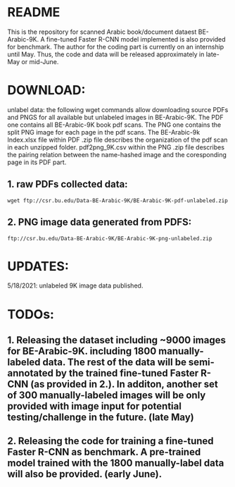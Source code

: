 # README 
This is the repository for scanned Arabic book/document dataest BE-Arabic-9K. A fine-tuned Faster R-CNN model implemented is also provided for benchmark. The author for the coding part is currently on an internship until May. Thus, the code and data will be released approximately in late-May or mid-June.

# DOWNLOAD:
unlabel data: the following wget commands allow downloading source PDFs and PNGS for all available but unlabeled images in BE-Arabic-9K. The PDF one contains all BE-Arabic-9K book pdf scans. The PNG one contains the split PNG image for each page in the pdf scans. The BE-Arabic-9k Index.xlsx file within PDF .zip file describes the organization of the pdf scan in each unzipped folder. pdf2png_9K.csv within the PNG .zip file describes the pairing relation between the name-hashed image and the coresponding page in its PDF part.  
## 1. raw PDFs collected data: 
```
wget ftp://csr.bu.edu/Data-BE-Arabic-9K/BE-Arabic-9K-pdf-unlabeled.zip
```
## 2. PNG image data generated from PDFS: 
```
ftp://csr.bu.edu/Data-BE-Arabic-9K/BE-Arabic-9K-png-unlabeled.zip
```
# UPDATES:
5/18/2021: unlabeled 9K image data published.

# TODOs:
## 1. Releasing the dataset including ~9000 images for BE-Arabic-9K. including 1800 manually-labeled data. The rest of the data will be semi-annotated by the trained fine-tuned Faster R-CNN (as provided in 2.). In additon, another set of 300 manually-labeled images will be only provided with image input for potential testing/challenge in the future. (late May)

## 2. Releasing the code for training a fine-tuned Faster R-CNN as benchmark. A pre-trained model trained with the 1800 manually-label data will also be provided. (early June).
